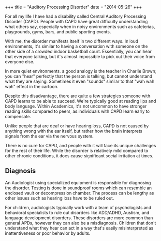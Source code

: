 +++
title = "Auditory Processing Disorder"
date = "2014-05-26"
+++

For all my life I have had a disability called Central Auditory Processing Disorder (CAPD). People with CAPD have great difficulty understanding what others say, especially when in noisy environments such as cafeterias, playgrounds, gyms, bars, and public sporting events.

With me, the disorder manifests itself in two different ways. In loud environments, it's similar to having a conversation with someone on the other side of a crowded indoor basketball court. Essentially, you can hear that everyone talking, but it's almost impossible to pick out their voice from everyone else.

In more quiet environments. a good analogy is the teacher in Charlie Brown; you can "hear" perfectly that the person is talking, but cannot understand what they are saying. Sometimes it even "sounds" similar to that "wah wah wah" effect in the cartoon.

Despite this disadvantage, there are quite a few strategies someone with CAPD learns to be able to succeed. We're typically good at reading lips and body language. Within Academics, it's not uncommon to have stronger reading skills compared to peers, as individuals with CAPD learn early to compensate.

Unlike people that are deaf or have hearing loss, CAPD is not caused by anything wrong with the ear itself, but rather how the brain interprets signals from the ear via the nervous system.

There is no cure for CAPD, and people with it will face its unique challenges for the rest of their life. While the disorder is relatively mild compared to other chronic conditions, it does cause significant social irritation at times.

## Diagnosis

An Audiologist using specialized equipment is responsible for diagnosing the disorder. Testing is done in soundproof rooms which can resemble an enclosed vault or decompression chamber. The process can be lengthy as other issues such as hearing loss have to be ruled out.

For children, audiologists typically work with a team of psychologists and behavioral specialists to rule out disorders like ADD/ADHD, Austism, and language development disorders. These disorders are more common than general APDs, however they can also be a misdiagnosis. Children that don't understand what they hear can act in a way that's easily misinterpreted as inattentiveness or poor behavior by adults.
